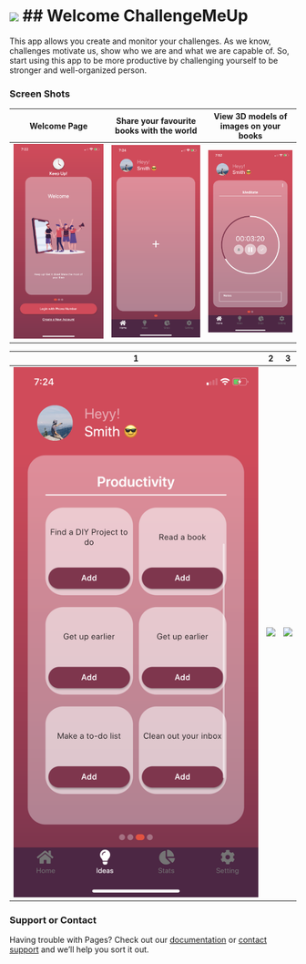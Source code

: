 # <img src="https://github.com/mixemer/challengemeup.github.io/blob/master/ScreenShots/Logo%20App%20.png" width="70"> ## Welcome ChallengeMeUp

This app allows you create and monitor your challenges. As we know, challenges motivate us, show who we are and what we are capable of. So, start using this app to be more productive by challenging yourself to be stronger and well-organized person.

### Screen Shots

Welcome Page                 |Share your favourite books with the world | View 3D models of images on your books
:---------------------------:|:------------------------------:|:------------------------------:
![](ScreenShots/1.png)      |  ![](ScreenShots/2.png) | ![](ScreenShots/3.png)



1                            |  2                             | 3
:---------------------------:|:------------------------------:|:------------------------------:
![](ScreenShots/4.png)      |  ![](images/Earth.PNG)         | ![](images/Heart.PNG)

### Support or Contact

Having trouble with Pages? Check out our [documentation](https://help.github.com/categories/github-pages-basics/) or [contact support](https://github.com/contact) and we’ll help you sort it out.
